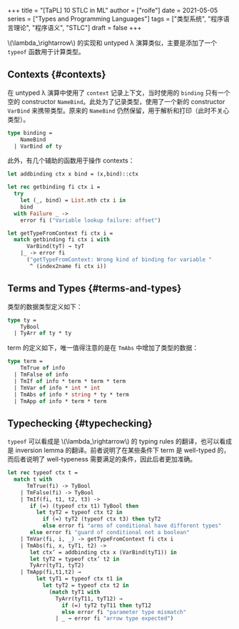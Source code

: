 +++
title = "[TaPL] 10 STLC in ML"
author = ["roife"]
date = 2021-05-05
series = ["Types and Programming Languages"]
tags = ["类型系统", "程序语言理论", "程序语义", "STLC"]
draft = false
+++

\\(\lambda\_\rightarrow\\) 的实现和 untyped λ 演算类似，主要是添加了一个 `typeof` 函数用于计算类型。


## Contexts {#contexts}

在 untyped λ 演算中使用了 `context` 记录上下文，当时使用的 `binding` 只有一个空的 constructor `NameBind`。此处为了记录类型，使用了一个新的 constructor `VarBind` 来携带类型。原来的 `NameBind` 仍然保留，用于解析和打印（此时不关心类型）。

```ocaml
type binding =
    NameBind
  | VarBind of ty
```

此外，有几个辅助的函数用于操作 contexts：

```ocaml
let addbinding ctx x bind = (x,bind)::ctx

let rec getbinding fi ctx i =
  try
    let (_, bind) = List.nth ctx i in
    bind
  with Failure _ ->
    error fi ("Variable lookup failure: offset")

let getTypeFromContext fi ctx i =
  match getbinding fi ctx i with
      VarBind(tyT) → tyT
    |_ -> error fi
      ("getTypeFromContext: Wrong kind of binding for variable "
       ^ (index2name fi ctx i))
```


## Terms and Types {#terms-and-types}

类型的数据类型定义如下：

```ocaml
type ty =
    TyBool
  | TyArr of ty * ty
```

term 的定义如下，唯一值得注意的是在 `TmAbs` 中增加了类型的数据：

```ocaml
type term =
    TmTrue of info
  | TmFalse of info
  | TmIf of info * term * term * term
  | TmVar of info * int * int
  | TmAbs of info * string * ty * term
  | TmApp of info * term * term
```


## Typechecking {#typechecking}

`typeof` 可以看成是 \\(\lambda\_\rightarrow\\) 的 typing rules 的翻译，也可以看成是 inversion lemma 的翻译。前者说明了在某些条件下 term 是 well-typed 的，而后者说明了 well-typeness 需要满足的条件，因此后者更加准确。

```ocaml
let rec typeof ctx t =
  match t with
      TmTrue(fi) -> TyBool
    | TmFalse(fi) -> TyBool
    | TmIf(fi, t1, t2, t3) ->
       if (=) (typeof ctx t1) TyBool then
         let tyT2 = typeof ctx t2 in
           if (=) tyT2 (typeof ctx t3) then tyT2
           else error fi "arms of conditional have different types"
       else error fi "guard of conditional not a boolean"
    | TmVar(fi, i, _) -> getTypeFromContext fi ctx i
    | TmAbs(fi, x, tyT1, t2) ->
       let ctx’ = addbinding ctx x (VarBind(tyT1)) in
       let tyT2 = typeof ctx’ t2 in
       TyArr(tyT1, tyT2)
    | TmApp(fi,t1,t2) →
         let tyT1 = typeof ctx t1 in
           let tyT2 = typeof ctx t2 in
             (match tyT1 with
               TyArr(tyT11, tyT12) →
                 if (=) tyT2 tyT11 then tyT12
                 else error fi "parameter type mismatch"
               | _ → error fi "arrow type expected")
```
